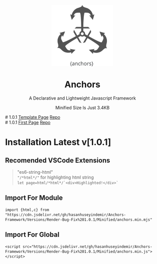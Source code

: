 <div align="center">


<img width="200px" src="https://github.com/HasanHuseyinDemir/Anchors-Framework/blob/master/Images/Anchors.png">
<h1 align="center">Anchors</h1>
<p align="center">A Declarative and Lightweight Javascript Framework</p>
<p>Minified Size Is Just 3.4KB</p>

</div>
# 1.0.1 <a href="https://hasanhuseyindemir.github.io/Anchors-Framework/PageTests/Template-Page/">Template Page</a> <a href="https://github.com/HasanHuseyinDemir/Anchors-Framework/tree/master/PageTests/Template-Page">Repo</a>
<br>
# 1.0.1 <a href="https://hasanhuseyindemir.github.io/Anchors-Framework/PageTests/First-Page">First Page</a> <a href="https://github.com/HasanHuseyinDemir/Anchors-Framework/tree/master/PageTests/First-Page">Repo</a>

# Installation Latest v[1.0.1]

## Recomended VSCode Extensions
> "es6-string-html"<br>
```"/*html*/"``` for highlighting html string<br>
``` let page=html/*html*/`<div>Highlighted!</div>` ```

## Import For Module
```
import {html,c} from "https://cdn.jsdelivr.net/gh/hasanhuseyindemir/Anchors-Framework/Versions/Render-Bug-Fix%201.0.1/Minified/anchors.min.mjs"
```

## Import For Global 
```
<script src="https://cdn.jsdelivr.net/gh/hasanhuseyindemir/Anchors-Framework/Versions/Render-Bug-Fix%201.0.1/Minified/anchors.min.js"></script>
```



